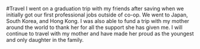 #Travel
I went on a graduation trip with my friends after saving when we initially got our first professional jobs outside of co-op.
We went to Japan, South Korea, and Hong Kong.
I was also able to fund a trip with my mother around the world to thank her for all the support she has given me.
I will continue to travel with my mother and have made her proud as the youngest and only daughter in the family.